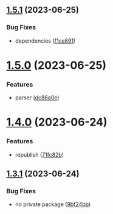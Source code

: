 ## [1.5.1](https://github.com/mloetkemann/alpha8-lib/compare/v1.5.0...v1.5.1) (2023-06-25)


### Bug Fixes

* dependencies ([f1ce891](https://github.com/mloetkemann/alpha8-lib/commit/f1ce891d44fd5ba9c4ff06d300c08e7b5d5dcec8))

# [1.5.0](https://github.com/mloetkemann/alpha8-lib/compare/v1.4.0...v1.5.0) (2023-06-25)


### Features

* parser ([dc86a0e](https://github.com/mloetkemann/alpha8-lib/commit/dc86a0ec677ab2ab83d6f44a6b2b853c2406b99e))

# [1.4.0](https://github.com/mloetkemann/alpha8-lib/compare/v1.3.1...v1.4.0) (2023-06-24)


### Features

* republish ([71fc82b](https://github.com/mloetkemann/alpha8-lib/commit/71fc82b303f1fc2a6827b9578e43973aaae9c0f9))

## [1.3.1](https://github.com/mloetkemann/alpha8-lib/compare/v1.3.0...v1.3.1) (2023-06-24)


### Bug Fixes

* no private package ([9bf24bb](https://github.com/mloetkemann/alpha8-lib/commit/9bf24bb2a38c83944aedb9f2285fa803f4b8d4d8))
